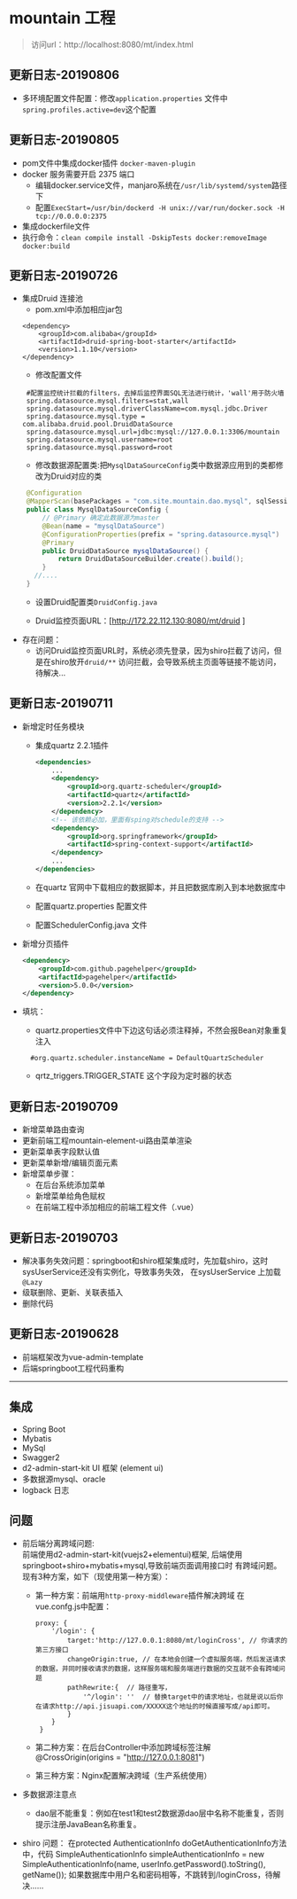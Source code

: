 # mountain 工程
> 访问url：http://localhost:8080/mt/index.html

## 更新日志-20190806
* 多环境配置文件配置：修改`application.properties` 文件中`spring.profiles.active=dev`这个配置

## 更新日志-20190805
* pom文件中集成docker插件 `docker-maven-plugin`
* docker 服务需要开启 2375 端口   
    * 编辑docker.service文件，manjaro系统在`/usr/lib/systemd/system`路径下  
    * 配置`ExecStart=/usr/bin/dockerd -H unix://var/run/docker.sock -H tcp://0.0.0.0:2375`  
* 集成dockerfile文件   
* 执行命令：`clean compile install -DskipTests docker:removeImage docker:build`


## 更新日志-20190726
* 集成Druid 连接池
    * pom.xml中添加相应jar包
    ```$xslt
    <dependency>
        <groupId>com.alibaba</groupId>
        <artifactId>druid-spring-boot-starter</artifactId>
        <version>1.1.10</version>
    </dependency>
    ```
   * 修改配置文件
   ```text
    #配置监控统计拦截的filters，去掉后监控界面SQL无法进行统计，'wall'用于防火墙
    spring.datasource.mysql.filters=stat,wall
    spring.datasource.mysql.driverClassName=com.mysql.jdbc.Driver
    spring.datasource.mysql.type = com.alibaba.druid.pool.DruidDataSource
    spring.datasource.mysql.url=jdbc:mysql://127.0.0.1:3306/mountain
    spring.datasource.mysql.username=root
    spring.datasource.mysql.password=root
   ``` 
   * 修改数据源配置类:把`MysqlDataSourceConfig`类中数据源应用到的类都修改为Druid对应的类
   ```java
    @Configuration
    @MapperScan(basePackages = "com.site.mountain.dao.mysql", sqlSessionTemplateRef = "mysqlSqlSessionTemplate")
    public class MysqlDataSourceConfig {
        // @Primary 确定此数据源为master
        @Bean(name = "mysqlDataSource")
        @ConfigurationProperties(prefix = "spring.datasource.mysql")
        @Primary
        public DruidDataSource mysqlDataSource() {
            return DruidDataSourceBuilder.create().build();
        }
      //....    
    }
   ````
   * 设置Druid配置类`DruidConfig.java`
   
   * Druid监控页面URL：[http://172.22.112.130:8080/mt/druid ]
* 存在问题：
   * 访问Druid监控页面URL时，系统必须先登录，因为shiro拦截了访问，但是在shiro放开`druid/**` 访问拦截，会导致系统主页面等链接不能访问，待解决...

## 更新日志-20190711

* 新增定时任务模块

  * 集成quartz 2.2.1插件

    ```xml
    <dependencies>
        ...
        <dependency>
            <groupId>org.quartz-scheduler</groupId>
            <artifactId>quartz</artifactId>
            <version>2.2.1</version>
        </dependency>
        <!-- 该依赖必加，里面有sping对schedule的支持 -->
        <dependency>
            <groupId>org.springframework</groupId>
            <artifactId>spring-context-support</artifactId>
        </dependency>
        ...
    </dependencies>

    ```

    

  * 在quartz 官网中下载相应的数据脚本，并且把数据库刷入到本地数据库中

  * 配置quartz.properties 配置文件

  * 配置SchedulerConfig.java 文件

* 新增分页插件

  ```xml
  <dependency>    
      <groupId>com.github.pagehelper</groupId>    
      <artifactId>pagehelper</artifactId>    
      <version>5.0.0</version>
  </dependency>
  ```



* 填坑：

  * quartz.properties文件中下边这句话必须注释掉，不然会报Bean对象重复注入
  ```
    #org.quartz.scheduler.instanceName = DefaultQuartzScheduler
  ```
  
  * qrtz_triggers.TRIGGER_STATE 这个字段为定时器的状态
  
    

## 更新日志-20190709

* 新增菜单路由查询
* 更新前端工程mountain-element-ui路由菜单渲染
* 更新菜单表字段默认值
* 更新菜单新增/编辑页面元素
* 新增菜单步骤：
  * 在后台系统添加菜单
  * 新增菜单给角色赋权
  * 在前端工程中添加相应的前端工程文件（.vue）



## 更新日志-20190703
* 解决事务失效问题：springboot和shiro框架集成时，先加载shiro，这时sysUserService还没有实例化，导致事务失效，
    在sysUserService 上加载 `@Lazy`
* 级联删除、更新、关联表插入
* 删除代码

## 更新日志-20190628
* 前端框架改为vue-admin-template
* 后端springboot工程代码重构

*****
## 集成
* Spring Boot
* Mybatis
* MySql
* Swagger2
* d2-admin-start-kit UI 框架  (element ui)
* 多数据源mysql、oracle
* logback 日志

## 问题
* 前后端分离跨域问题:  
    前端使用d2-admin-start-kit(vuejs2+elementui)框架,
    后端使用springboot+shiro+mybatis+mysql,导致前端页面调用接口时
    有跨域问题。 现有3种方案，如下（现使用第一种方案）：  
    - 第一种方案：前端用`http-proxy-middleware`插件解决跨域
        在vue.confg.js中配置：
        ~~~
        proxy: {
            '/login': {
                target:'http://127.0.0.1:8080/mt/loginCross', // 你请求的第三方接口
                changeOrigin:true, // 在本地会创建一个虚拟服务端，然后发送请求的数据，并同时接收请求的数据，这样服务端和服务端进行数据的交互就不会有跨域问题
                pathRewrite:{  // 路径重写，
                    '^/login': ''  // 替换target中的请求地址，也就是说以后你在请求http://api.jisuapi.com/XXXXX这个地址的时候直接写成/api即可。
                }
            }
         }
        ~~~
    - 第二种方案：在后台Controller中添加跨域标签注解   
         @CrossOrigin(origins = "http://127.0.0.1:8081")
         
    - 第三种方案：Nginx配置解决跨域（生产系统使用）
    
* 多数据源注意点   
  
    - dao层不能重复：例如在test1和test2数据源dao层中名称不能重复，否则提示注册JavaBean名称重复。
* shiro 问题：
    在protected AuthenticationInfo doGetAuthenticationInfo方法中，代码
    SimpleAuthenticationInfo simpleAuthenticationInfo = new SimpleAuthenticationInfo(name, userInfo.getPassword().toString(), getName());
    如果数据库中用户名和密码相等，不跳转到/loginCross，待解决……
                